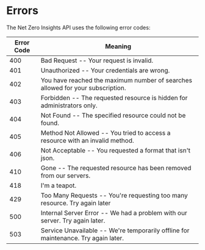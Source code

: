 # Errors

The Net Zero Insights API uses the following error codes:


Error Code | Meaning
---------- | -------
400 | Bad Request -- Your request is invalid.
401 | Unauthorized -- Your credentials are wrong.
402 | You have reached the maximum number of searches allowed for your subscription.
403 | Forbidden -- The requested resource is hidden for administrators only.
404 | Not Found -- The specified resource could not be found.
405 | Method Not Allowed -- You tried to access a resource with an invalid method.
406 | Not Acceptable -- You requested a format that isn't json.
410 | Gone -- The requested resource has been removed from our servers.
418 | I'm a teapot.
429 | Too Many Requests -- You're requesting too many resource. Try again later
500 | Internal Server Error -- We had a problem with our server. Try again later.
503 | Service Unavailable -- We're temporarily offline for maintenance. Try again later.
